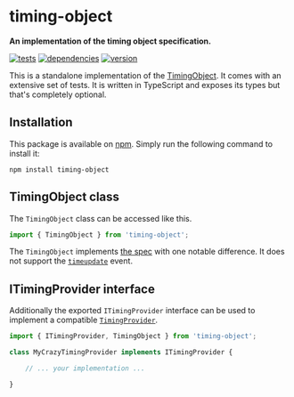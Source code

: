 # timing-object

**An implementation of the timing object specification.**

[![tests](https://img.shields.io/travis/chrisguttandin/timing-object/master.svg?style=flat-square)](https://travis-ci.org/chrisguttandin/timing-object)
[![dependencies](https://img.shields.io/david/chrisguttandin/timing-object.svg?style=flat-square)](https://www.npmjs.com/package/timing-object)
[![version](https://img.shields.io/npm/v/timing-object.svg?style=flat-square)](https://www.npmjs.com/package/timing-object)

This is a standalone implementation of the
[TimingObject](http://webtiming.github.io/timingobject/). It comes with an
extensive set of tests. It is written in TypeScript and exposes its types but
that's completely optional.

## Installation

This package is available on [npm](https://www.npmjs.org/package/timing-object).
Simply run the following command to install it:

```shell
npm install timing-object
```

## TimingObject class

The `TimingObject` class can be accessed like this.

```js
import { TimingObject } from 'timing-object';
```

The `TimingObject` implements [the
spec](http://webtiming.github.io/timingobject/#idl-def-timingobject) with one
notable difference. It does not support the [`timeupdate`](http://webtiming.github.io/timingobject/#dom-timingobject-ontimeupdate)
event.

## ITimingProvider interface

Additionally the exported `ITimingProvider` interface can be used to implement a
compatible
[`TimingProvider`](http://webtiming.github.io/timingobject/#idl-def-timingprovider).

```typescript
import { ITimingProvider, TimingObject } from 'timing-object';

class MyCrazyTimingProvider implements ITimingProvider {

    // ... your implementation ...

}
```
